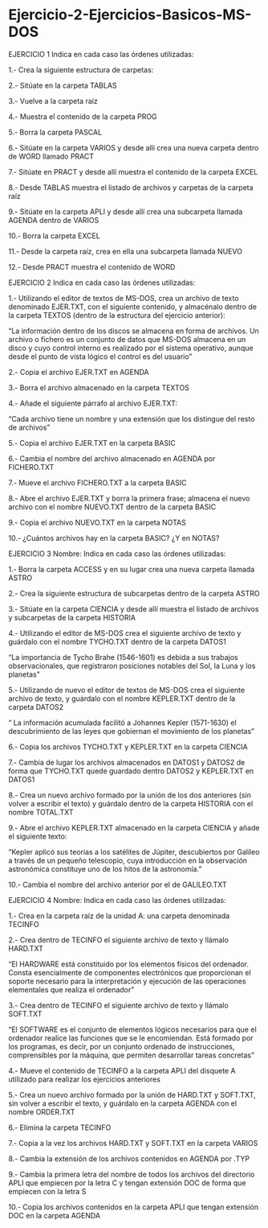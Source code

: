 # Ejercicio-2-Ejercicios-Basicos-MS-DOS

EJERCICIO 1
Indica en cada caso las órdenes utilizadas:

1.- Crea la siguiente estructura de carpetas:



2.- Sitúate en la carpeta TABLAS



3.- Vuelve a la carpeta raíz



4.- Muestra el contenido de la carpeta PROG



5.- Borra la carpeta PASCAL



6.- Sitúate en la carpeta VARIOS y desde allí crea una nueva carpeta dentro de WORD llamado
PRACT



7.- Sitúate en PRACT y desde allí muestra el contenido de la carpeta EXCEL



8.- Desde TABLAS muestra el listado de archivos y carpetas de la carpeta raíz



9.- Sitúate en la carpeta APLI y desde allí crea una subcarpeta llamada AGENDA dentro de
VARIOS



10.- Borra la carpeta EXCEL



11.- Desde la carpeta raíz, crea en ella una subcarpeta llamada NUEVO



12.- Desde PRACT muestra el contenido de WORD

EJERCICIO 2
Indica en cada caso las órdenes utilizadas:

1.- Utilizando el editor de textos de MS-DOS, crea un archivo de texto denominado EJER.TXT,
con el siguiente contenido, y almacénalo dentro de la carpeta TEXTOS (dentro de la estructura
del ejercicio anterior):

“La información dentro de los discos se almacena en forma de archivos. Un archivo
o fichero es un conjunto de datos que MS-DOS almacena en un disco y cuyo
control interno es realizado por el sistema operativo, aunque desde el punto de
vista lógico el control es del usuario”



2.- Copia el archivo EJER.TXT en AGENDA



3.- Borra el archivo almacenado en la carpeta TEXTOS



4.- Añade el siguiente párrafo al archivo EJER.TXT:

“Cada archivo tiene un nombre y una extensión que los distingue del resto de archivos”



5.- Copia el archivo EJER.TXT en la carpeta BASIC



6.- Cambia el nombre del archivo almacenado en AGENDA por FICHERO.TXT



7.- Mueve el archivo FICHERO.TXT a la carpeta BASIC



8.- Abre el archivo EJER.TXT y borra la primera frase; almacena el nuevo archivo con el
nombre NUEVO.TXT dentro de la carpeta BASIC



9.- Copia el archivo NUEVO.TXT en la carpeta NOTAS



10.- ¿Cuántos archivos hay en la carpeta BASIC? ¿Y en NOTAS?



EJERCICIO 3 Nombre:
Indica en cada caso las órdenes utilizadas:

1.- Borra la carpeta ACCESS y en su lugar crea una nueva carpeta llamada ASTRO



2.- Crea la siguiente estructura de subcarpetas dentro de la carpeta ASTRO



3.- Sitúate en la carpeta CIENCIA y desde allí muestra el listado de archivos y subcarpetas de la carpeta HISTORIA



4.- Utilizando el editor de MS-DOS crea el siguiente archivo de texto y guárdalo con el nombre
TYCHO.TXT dentro de la carpeta DATOS1

“La importancia de Tycho Brahe (1546-1601) es debida a sus trabajos
observacionales, que registraron posiciones notables del Sol, la Luna y los
planetas”



5.- Utilizando de nuevo el editor de textos de MS-DOS crea el siguiente archivo de texto, y
guárdalo con el nombre KEPLER.TXT dentro de la carpeta DATOS2

“ La información acumulada facilitó a Johannes Kepler (1571-1630) el
descubrimiento de las leyes que gobiernan el movimiento de los planetas”



6.- Copia los archivos TYCHO.TXT y KEPLER.TXT en la carpeta CIENCIA



7.- Cambia de lugar los archivos almacenados en DATOS1 y DATOS2 de forma que TYCHO.TXT
quede guardado dentro DATOS2 y KEPLER.TXT en DATOS1



8.- Crea un nuevo archivo formado por la unión de los dos anteriores (sin volver a escribir el
texto) y guárdalo dentro de la carpeta HISTORIA con el nombre TOTAL.TXT



9.- Abre el archivo KEPLER.TXT almacenado en la carpeta CIENCIA y añade el siguiente texto:

“Kepler aplicó sus teorías a los satélites de Júpiter, descubiertos por
Galileo a través de un pequeño telescopio, cuya introducción en la
observación astronómica constituye uno de los hitos de la astronomía.”



10.- Cambia el nombre del archivo anterior por el de GALILEO.TXT



EJERCICIO 4 Nombre:
Indica en cada caso las órdenes utilizadas:

1.- Crea en la carpeta raíz de la unidad A: una carpeta denominada TECINFO



2.- Crea dentro de TECINFO el siguiente archivo de texto y llámalo HARD.TXT

“El HARDWARE está constituido por los elementos físicos del ordenador.
Consta esencialmente de componentes electrónicos que proporcionan el
soporte necesario para la interpretación y ejecución de las operaciones
elementales que realiza el ordenador”



3.- Crea dentro de TECINFO el siguiente archivo de texto y llámalo SOFT.TXT

“El SOFTWARE es el conjunto de elementos lógicos necesarios para que el
ordenador realice las funciones que se le encomiendan. Está formado por
los programas, es decir, por un conjunto ordenado de instrucciones,
comprensibles por la máquina, que permiten desarrollar tareas concretas”



4.- Mueve el contenido de TECINFO a la carpeta APLI del disquete A utilizado para realizar los
ejercicios anteriores



5.- Crea un nuevo archivo formado por la unión de HARD.TXT y SOFT.TXT, sin volver a escribir
el texto, y guárdalo en la carpeta AGENDA con el nombre ORDER.TXT



6.- Elimina la carpeta TECINFO



7.- Copia a la vez los archivos HARD.TXT y SOFT.TXT en la carpeta VARIOS



8.- Cambia la extensión de los archivos contenidos en AGENDA por .TYP



9.- Cambia la primera letra del nombre de todos los archivos del directorio APLI que empiecen
por la letra C y tengan extensión DOC de forma que empiecen con la letra S



10.- Copia los archivos contenidos en la carpeta APLI que tengan extensión DOC en la carpeta
AGENDA
